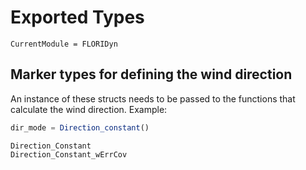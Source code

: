 # Exported Types

```@meta
CurrentModule = FLORIDyn
```

## Marker types for defining the wind direction
An instance of these structs needs to be passed to the functions that calculate the wind direction.
Example:
```julia
dir_mode = Direction_constant()
```
```@docs
Direction_Constant
Direction_Constant_wErrCov
```